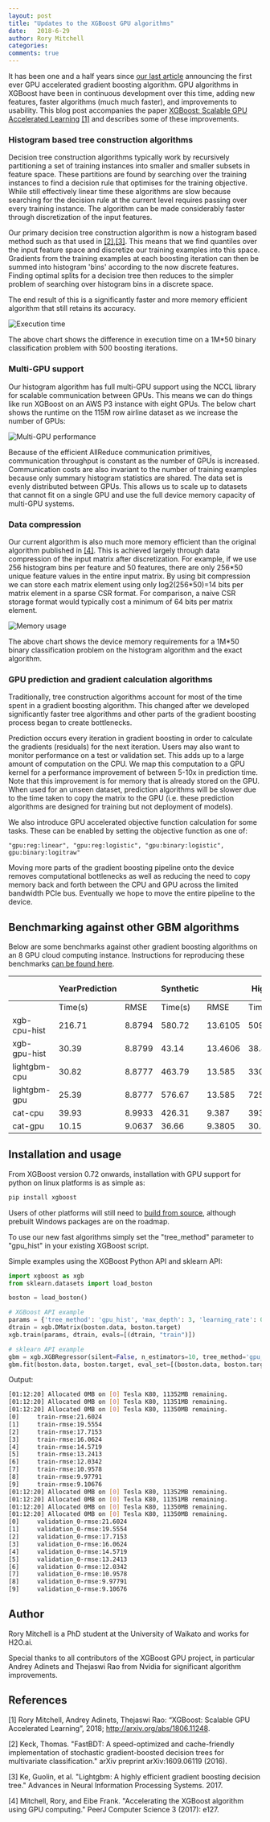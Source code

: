 ```yaml
---
layout: post
title: "Updates to the XGBoost GPU algorithms"
date:   2018-6-29
author: Rory Mitchell
categories:
comments: true
---
```


It has been one and a half years since [our last article](http://dmlc.ml/2016/12/14/GPU-accelerated-xgboost.html) announcing the first ever GPU accelerated gradient boosting algorithm. GPU algorithms in XGBoost have been in continuous development over this time, adding new features, faster algorithms (much much faster), and improvements to usability. This blog post accompanies the paper [XGBoost: Scalable GPU Accelerated Learning](http://arxiv.org/abs/1806.11248) [\[1\]](#references) and describes some of these improvements.

### Histogram based tree construction algorithms
Decision tree construction algorithms typically work by recursively partitioning a set of training instances into smaller and smaller subsets in feature space. These partitions are found by searching over the training instances to find a decision rule that optimises for the training objective. While still effectively linear time these algorithms are slow because searching for the decision rule at the current level requires passing over every training instance. The algorithm can be made considerably faster through discretization of the input features.

Our primary decision tree construction algorithm is now a histogram based method such as that used in [\[2\]](#references),[\[3\]](#references). This means that we find quantiles over the input feature space and discretize our training examples into this space. Gradients from the training examples at each boosting iteration can then be summed into histogram 'bins' according to the now discrete features. Finding optimal splits for a decision tree then reduces to the simpler problem of searching over histogram bins in a discrete space.

The end result of this is a significantly faster and more memory efficient algorithm that still retains its accuracy.

![Execution time](https://raw.githubusercontent.com/dmlc/web-data/master/xgboost/gpu/execution_time.png)

The above chart shows the difference in execution time on a 1M*50 binary classification problem with 500 boosting iterations.

### Multi-GPU support
Our histogram algorithm has full multi-GPU support using the NCCL library for scalable communication between GPUs. This means we can do things like run XGBoost on an AWS P3 instance with eight GPUs. The below chart shows the runtime on the 115M row airline dataset as we increase the number of GPUs:

![Multi-GPU performance](https://raw.githubusercontent.com/dmlc/web-data/master/xgboost/gpu/gpu_scalability.png)


Because of the efficient AllReduce communication primitives, communication throughput is constant as the number of GPUs is increased. Communication costs are also invariant to the number of training examples because only summary histogram statistics are shared. The data set is evenly distributed between GPUs. This allows us to scale up to datasets that cannot fit on a single GPU and use the full device memory capacity of multi-GPU systems.

### Data compression

Our current algorithm is also much more memory efficient than the original algorithm published in [\[4\]](#references). This is achieved largely through data compression of the input matrix after discretization. For example, if we use 256 histogram bins per feature and 50 features, there are only 256\*50 unique feature values in the entire input matrix. By using bit compression we can store each matrix element using only log2(256\*50)=14 bits per matrix element in a sparse CSR format. For comparison, a naive CSR storage format would typically cost a minimum of 64 bits per matrix element.

![Memory usage](https://raw.githubusercontent.com/dmlc/web-data/master/xgboost/gpu/memory_usage.png)

The above chart shows the device memory requirements for a 1M*50 binary classification problem on the histogram algorithm and the exact algorithm.

### GPU prediction and gradient calculation algorithms
Traditionally, tree construction algorithms account for most of the time spent in a gradient boosting algorithm. This changed after we developed significantly faster tree algorithms and other parts of the gradient boosting process began to create bottlenecks.

Prediction occurs every iteration in gradient boosting in order to calculate the gradients (residuals) for the next iteration. Users may also want to monitor performance on a test or validation set. This adds up to a large amount of computation on the CPU. We map this computation to a GPU kernel for a performance improvement of between 5-10x in prediction time. Note that this improvement is for memory that is already stored on the GPU. When used for an unseen dataset, prediction algorithms will be slower due to the time taken to copy the matrix to the GPU (i.e. these prediction algorithms are designed for training but not deployment of models).

We also introduce GPU accelerated objective function calculation for some tasks. These can be enabled by setting the objective function as one of:
```
"gpu:reg:linear", "gpu:reg:logistic", "gpu:binary:logistic", gpu:binary:logitraw"
```

Moving more parts of the gradient boosting pipeline onto the device removes computational bottlenecks as well as reducing the need to copy memory back and forth between the CPU and GPU across the limited bandwidth PCIe bus. Eventually we hope to move the entire pipeline to the device.

## Benchmarking against other GBM algorithms

Below are some benchmarks against other gradient boosting algorithms on an 8 GPU cloud computing instance. Instructions for reproducing these benchmarks [can be found here](https://github.com/RAMitchell/GBM-Benchmarks).

|              | YearPrediction |        | Synthetic |         | Higgs   |          | Cover Type |          | Bosch   |          | Airline |          |
|--------------|----------------|--------|-----------|---------|---------|----------|------------|----------|---------|----------|---------|----------|
|              | Time(s)        | RMSE   | Time(s)   | RMSE    | Time(s) | Accuracy | Time(s)    | Accuracy | Time(s) | Accuracy | Time(s) | Accuracy |
| xgb-cpu-hist |         216.71 | 8.8794 |    580.72 | 13.6105 |  509.29 |    74.74 |    3532.26 |     89.2 |  810.36 |    99.45 | 1948.26 |    74.94 |
| xgb-gpu-hist |          30.39 | 8.8799 |     43.14 | 13.4606 |   38.41 |    74.75 |     107.70 |    89.34 |   27.97 |    99.44 |  110.29 |    74.95 |
| lightgbm-cpu |          30.82 | 8.8777 |    463.79 |  13.585 |  330.25 |    74.74 |     186.27 |    89.28 |  162.29 |    99.44 |  916.04 |    75.05 |
| lightgbm-gpu |          25.39 | 8.8777 |    576.67 |  13.585 |  725.91 |     74.7 |     383.03 |    89.26 |  409.93 |    99.44 |  614.74 |    74.99 |
| cat-cpu      |          39.93 | 8.9933 |    426.31 |   9.387 |  393.21 |    74.06 |     306.17 |    85.14 |  255.72 |    99.44 | 2949.04 |    72.66 |
| cat-gpu      |          10.15 | 9.0637 |     36.66 |  9.3805 |   30.37 |    74.08 |        N/A |      N/A |     N/A |      N/A |  303.36 |    72.77 |

## Installation and usage
From XGBoost version 0.72 onwards, installation with GPU support for python on linux platforms is as simple as:

```sh
pip install xgboost
```

Users of other platforms will still need to [build from source](https://xgboost.readthedocs.io/en/latest/build.html#building-with-gpu-support), although prebuilt Windows packages are on the roadmap.

To use our new fast algorithms simply set the "tree_method" parameter to "gpu_hist" in your existing XGBoost script.

Simple examples using the XGBoost Python API and sklearn API:

```python
import xgboost as xgb
from sklearn.datasets import load_boston

boston = load_boston()

# XGBoost API example
params = {'tree_method': 'gpu_hist', 'max_depth': 3, 'learning_rate': 0.1}
dtrain = xgb.DMatrix(boston.data, boston.target)
xgb.train(params, dtrain, evals=[(dtrain, "train")])

# sklearn API example
gbm = xgb.XGBRegressor(silent=False, n_estimators=10, tree_method='gpu_hist')
gbm.fit(boston.data, boston.target, eval_set=[(boston.data, boston.target)])
```

Output:

```sh
[01:12:20] Allocated 0MB on [0] Tesla K80, 11352MB remaining.
[01:12:20] Allocated 0MB on [0] Tesla K80, 11351MB remaining.
[01:12:20] Allocated 0MB on [0] Tesla K80, 11350MB remaining.
[0]     train-rmse:21.6024
[1]     train-rmse:19.5554
[2]     train-rmse:17.7153
[3]     train-rmse:16.0624
[4]     train-rmse:14.5719
[5]     train-rmse:13.2413
[6]     train-rmse:12.0342
[7]     train-rmse:10.9578
[8]     train-rmse:9.97791
[9]     train-rmse:9.10676
[01:12:20] Allocated 0MB on [0] Tesla K80, 11352MB remaining.
[01:12:20] Allocated 0MB on [0] Tesla K80, 11351MB remaining.
[01:12:20] Allocated 0MB on [0] Tesla K80, 11350MB remaining.
[01:12:20] Allocated 0MB on [0] Tesla K80, 11350MB remaining.
[0]     validation_0-rmse:21.6024
[1]     validation_0-rmse:19.5554
[2]     validation_0-rmse:17.7153
[3]     validation_0-rmse:16.0624
[4]     validation_0-rmse:14.5719
[5]     validation_0-rmse:13.2413
[6]     validation_0-rmse:12.0342
[7]     validation_0-rmse:10.9578
[8]     validation_0-rmse:9.97791
[9]     validation_0-rmse:9.10676

```

## Author
Rory Mitchell is a PhD student at the University of Waikato and works for H2O.ai.

Special thanks to all contributors of the XGBoost GPU project, in particular Andrey Adinets and Thejaswi Rao from Nvidia for significant algorithm improvements.

## References
[1] Rory Mitchell, Andrey Adinets, Thejaswi Rao: “XGBoost: Scalable GPU Accelerated Learning”, 2018; http://arxiv.org/abs/1806.11248.

[2] Keck, Thomas. "FastBDT: A speed-optimized and cache-friendly implementation of stochastic gradient-boosted decision trees for multivariate classification." arXiv preprint arXiv:1609.06119 (2016).

[3] Ke, Guolin, et al. "Lightgbm: A highly efficient gradient boosting decision tree." Advances in Neural Information Processing Systems. 2017.

[4] Mitchell, Rory, and Eibe Frank. "Accelerating the XGBoost algorithm using GPU computing." PeerJ Computer Science 3 (2017): e127.